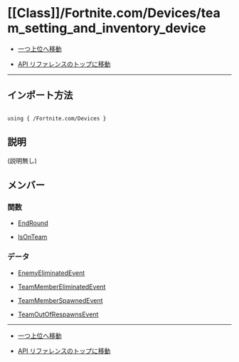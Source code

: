 # [[Class]]/Fortnite.com/Devices/team_setting_and_inventory_device

- [一つ上位へ移動](../main.md)

- [API リファレンスのトップに移動](/main.md)

---

## インポート方法

```verse

using { /Fortnite.com/Devices }

```

## 説明

(説明無し)

## メンバー

### 関数

- [EndRound](./F_EndRound/main.md)

- [IsOnTeam](./F_IsOnTeam/main.md)

### データ

- [EnemyEliminatedEvent](./D_EnemyEliminatedEvent/main.md)

- [TeamMemberEliminatedEvent](./D_TeamMemberEliminatedEvent/main.md)

- [TeamMemberSpawnedEvent](./D_TeamMemberSpawnedEvent/main.md)

- [TeamOutOfRespawnsEvent](./D_TeamOutOfRespawnsEvent/main.md)

---

- [一つ上位へ移動](../main.md)

- [API リファレンスのトップに移動](/main.md)
